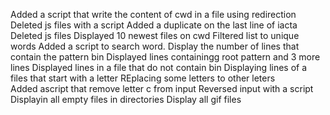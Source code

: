 Added a script that write the content of cwd in a file using redirection
Deleted js files with a script
Added a duplicate on the last line of iacta
Deleted js files
Displayed 10 newest files on cwd
Filtered list to unique words
Added a script to search  word.
Display the number of lines that contain the pattern bin
Displayed lines containingg root pattern and 3 more lines
Displayed lines in a file that do not contain bin
Displaying lines of a files that start with a letter
REplacing some letters to other leters  
Added ascript that remove letter c from input
Reversed input with a script
Displayin all empty files in directories
Display all gif files 
